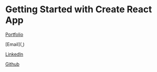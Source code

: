 # Getting Started with Create React App

[Portfolio](https://surysanchez.github.io/surysanchezportfolio/)

[Email](<a  href="mailto:surelysanchez10@gmail.com"
              target="_blank"
              rel="noopener noreferrer"
            > </a>)

[Linkedln](https://www.linkedin.com/in/sury-sanchez-software-engineer)

[Github](https://github.com/surysanchez)



